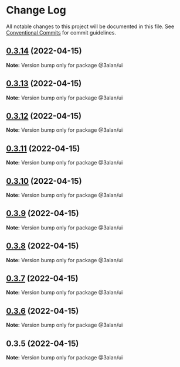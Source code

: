 # Change Log

All notable changes to this project will be documented in this file.
See [Conventional Commits](https://conventionalcommits.org) for commit guidelines.

## [0.3.14](https://github.com/3Alan/alan-ui/compare/@3alan/ui@0.3.13...@3alan/ui@0.3.14) (2022-04-15)

**Note:** Version bump only for package @3alan/ui





## [0.3.13](https://github.com/3Alan/alan-ui/compare/@3alan/ui@0.3.12...@3alan/ui@0.3.13) (2022-04-15)

**Note:** Version bump only for package @3alan/ui





## [0.3.12](https://github.com/3Alan/alan-ui/compare/@3alan/ui@0.3.11...@3alan/ui@0.3.12) (2022-04-15)

**Note:** Version bump only for package @3alan/ui





## [0.3.11](https://github.com/3Alan/alan-ui/compare/@3alan/ui@0.3.10...@3alan/ui@0.3.11) (2022-04-15)

**Note:** Version bump only for package @3alan/ui





## [0.3.10](https://github.com/3Alan/alan-ui/compare/@3alan/ui@0.3.9...@3alan/ui@0.3.10) (2022-04-15)

**Note:** Version bump only for package @3alan/ui





## [0.3.9](https://github.com/3Alan/alan-ui/compare/@3alan/ui@0.3.8...@3alan/ui@0.3.9) (2022-04-15)

**Note:** Version bump only for package @3alan/ui





## [0.3.8](https://github.com/3Alan/alan-ui/compare/@3alan/ui@0.3.7...@3alan/ui@0.3.8) (2022-04-15)

**Note:** Version bump only for package @3alan/ui





## [0.3.7](https://github.com/3Alan/alan-ui/compare/@3alan/ui@0.3.6...@3alan/ui@0.3.7) (2022-04-15)

**Note:** Version bump only for package @3alan/ui





## [0.3.6](https://github.com/3Alan/alan-ui/compare/@3alan/ui@0.3.5...@3alan/ui@0.3.6) (2022-04-15)

**Note:** Version bump only for package @3alan/ui





## 0.3.5 (2022-04-15)

**Note:** Version bump only for package @3alan/ui
